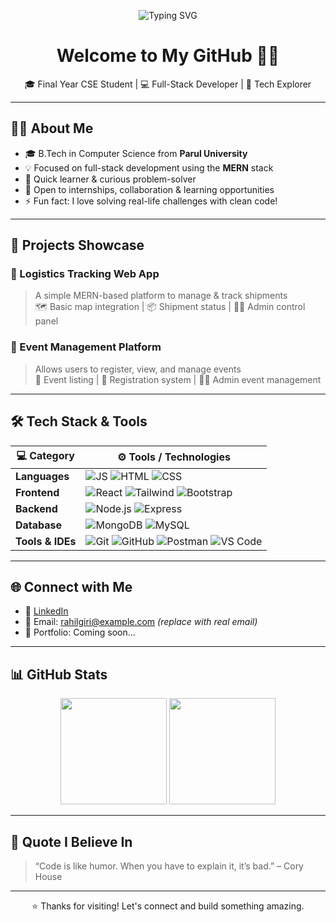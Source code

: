 <!-- Banner Image -->
<p align="center">
  <img src="https://readme-typing-svg.herokuapp.com?font=Fira+Code&size=26&pause=1000&center=true&vCenter=true&width=600&lines=Hi+%F0%9F%91%8B%2C+I'm+Rahil+Giri!;B.Tech+CSE+Student+%7C+MERN+Stack+Dev;Passionate+about+real-world+tech+%F0%9F%9A%80" alt="Typing SVG" />
</p>

<h1 align="center">Welcome to My GitHub 👨‍💻</h1>
<p align="center">
  🎓 Final Year CSE Student | 💻 Full-Stack Developer | 🚀 Tech Explorer
</p>

---

## 🧑‍💻 About Me

- 🎓 B.Tech in Computer Science from **Parul University**
- 💡 Focused on full-stack development using the **MERN** stack
- 🧠 Quick learner & curious problem-solver
- 🤝 Open to internships, collaboration & learning opportunities
- ⚡ Fun fact: I love solving real-life challenges with clean code!

---

## 💼 Projects Showcase

### 🚚 Logistics Tracking Web App
> A simple MERN-based platform to manage & track shipments  
> 🗺️ Basic map integration | 📦 Shipment status | 👨‍✈️ Admin control panel

### 🎉 Event Management Platform
> Allows users to register, view, and manage events  
> 📝 Event listing | 📅 Registration system | 🧑‍💼 Admin event management

---

## 🛠️ Tech Stack & Tools

| 💻 Category       | ⚙️ Tools / Technologies |
|------------------|--------------------------|
| **Languages**     | ![JS](https://img.shields.io/badge/-JavaScript-F7DF1E?logo=javascript&logoColor=black) ![HTML](https://img.shields.io/badge/-HTML5-E34F26?logo=html5&logoColor=white) ![CSS](https://img.shields.io/badge/-CSS3-1572B6?logo=css3&logoColor=white) |
| **Frontend**      | ![React](https://img.shields.io/badge/-React-61DAFB?logo=react&logoColor=black) ![Tailwind](https://img.shields.io/badge/-TailwindCSS-38B2AC?logo=tailwind-css&logoColor=white) ![Bootstrap](https://img.shields.io/badge/-Bootstrap-563D7C?logo=bootstrap&logoColor=white) |
| **Backend**       | ![Node.js](https://img.shields.io/badge/-Node.js-339933?logo=node.js&logoColor=white) ![Express](https://img.shields.io/badge/-Express.js-000000?logo=express&logoColor=white) |
| **Database**      | ![MongoDB](https://img.shields.io/badge/-MongoDB-47A248?logo=mongodb&logoColor=white) ![MySQL](https://img.shields.io/badge/-MySQL-4479A1?logo=mysql&logoColor=white) |
| **Tools & IDEs**  | ![Git](https://img.shields.io/badge/-Git-F05032?logo=git&logoColor=white) ![GitHub](https://img.shields.io/badge/-GitHub-181717?logo=github&logoColor=white) ![Postman](https://img.shields.io/badge/-Postman-FF6C37?logo=postman&logoColor=white) ![VS Code](https://img.shields.io/badge/-VSCode-007ACC?logo=visual-studio-code&logoColor=white) |

---

## 🌐 Connect with Me

- 🔗 [LinkedIn](https://www.linkedin.com/in/rahil-giri)  
- 📧 Email: rahilgiri@example.com *(replace with real email)*  
- 🧳 Portfolio: Coming soon...

---

## 📊 GitHub Stats

<p align="center">
  <img src="https://github-readme-stats.vercel.app/api?username=rahilgiri&show_icons=true&theme=tokyonight" height="170" />
  <img src="https://github-readme-stats.vercel.app/api/top-langs/?username=rahilgiri&layout=compact&theme=tokyonight" height="170" />
</p>

---

## 🚀 Quote I Believe In

> “Code is like humor. When you have to explain it, it’s bad.” – Cory House

---

<p align="center">
  ⭐️ Thanks for visiting! Let's connect and build something amazing.  
</p>
